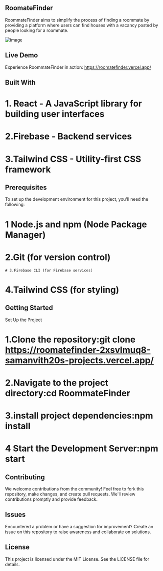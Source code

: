 ## RoomateFinder
 
RoommateFinder aims to simplify the process of finding a roommate by providing a platform where users can find houses with a vacancy posted by people looking for a roommate.

<img src="https://github.com/Samanvith20/Roomatefinder/blob/main/public/Roomatefinder.png?raw=true" alt="image"/>

 ## Live Demo

Experience RoommateFinder in action: https://roomatefinder.vercel.app/


## Built With
   # 1. React - A JavaScript library for building user interfaces
   # 2.Firebase - Backend services
 #  3.Tailwind CSS - Utility-first CSS framework

## Prerequisites
To set up the development environment for this project, you'll need the following:

   # 1 Node.js and npm (Node Package Manager)
   # 2.Git (for version control)
    # 3.Firebase CLI (for Firebase services)
 # 4.Tailwind CSS (for styling)

## Getting Started
   Set Up the Project
   # 1.Clone the repository:git clone https://roomatefinder-2xsvlmuq8-samanvith20s-projects.vercel.app/
   # 2.Navigate to the project directory:cd RoommateFinder
   # 3.install project dependencies:npm install
   # 4 Start the Development Server:npm start
   
   ## Contributing

We welcome contributions from the community! Feel free to fork this repository, make changes, and create pull requests. We'll review contributions promptly and provide feedback.

## Issues

Encountered a problem or have a suggestion for improvement? Create an issue on this repository to raise awareness and collaborate on solutions.

## License

This project is licensed under the MIT License. See the LICENSE file for details.
